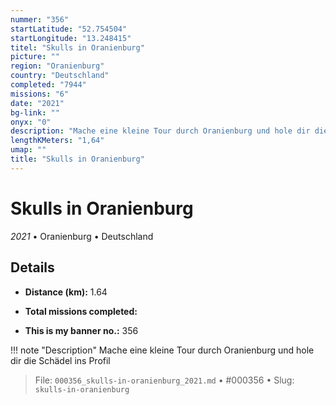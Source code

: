 ```yaml
---
nummer: "356"
startLatitude: "52.754504"
startLongitude: "13.248415"
titel: "Skulls in Oranienburg"
picture: ""
region: "Oranienburg"
country: "Deutschland"
completed: "7944"
missions: "6"
date: "2021"
bg-link: ""
onyx: "0"
description: "Mache eine kleine Tour durch Oranienburg und hole dir die Schädel ins Profil"
lengthKMeters: "1,64"
umap: ""
title: "Skulls in Oranienburg"
---
```

# Skulls in Oranienburg

*2021* • Oranienburg • Deutschland



## Details
- **Distance (km):** 1.64

- **Total missions completed:** 
- **This is my banner no.:** 356


!!! note "Description"
    Mache eine kleine Tour durch Oranienburg und hole dir die Schädel ins Profil




> File: `000356_skulls-in-oranienburg_2021.md` • #000356 • Slug: `skulls-in-oranienburg`
